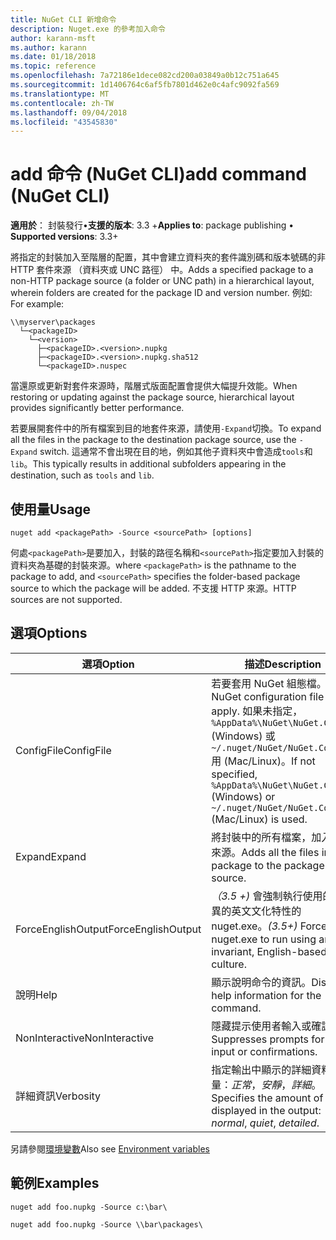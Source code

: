 ```yaml
---
title: NuGet CLI 新增命令
description: Nuget.exe 的參考加入命令
author: karann-msft
ms.author: karann
ms.date: 01/18/2018
ms.topic: reference
ms.openlocfilehash: 7a72186e1dece082cd200a03849a0b12c751a645
ms.sourcegitcommit: 1d1406764c6af5fb7801d462e0c4afc9092fa569
ms.translationtype: MT
ms.contentlocale: zh-TW
ms.lasthandoff: 09/04/2018
ms.locfileid: "43545830"
---
```

# <a name="add-command-nuget-cli"></a><span data-ttu-id="41ea0-103">add 命令 (NuGet CLI)</span><span class="sxs-lookup"><span data-stu-id="41ea0-103">add command (NuGet CLI)</span></span>

<span data-ttu-id="41ea0-104">**適用於**： 封裝發行&bullet;**支援的版本**: 3.3 +</span><span class="sxs-lookup"><span data-stu-id="41ea0-104">**Applies to**: package publishing &bullet; **Supported versions**: 3.3+</span></span>

<span data-ttu-id="41ea0-105">將指定的封裝加入至階層的配置，其中會建立資料夾的套件識別碼和版本號碼的非 HTTP 套件來源 （資料夾或 UNC 路徑） 中。</span><span class="sxs-lookup"><span data-stu-id="41ea0-105">Adds a specified package to a non-HTTP package source (a folder or UNC path) in a hierarchical layout, wherein folders are created for the package ID and version number.</span></span> <span data-ttu-id="41ea0-106">例如: </span><span class="sxs-lookup"><span data-stu-id="41ea0-106">For example:</span></span>

    \\myserver\packages
      └─<packageID>
        └─<version>
          ├─<packageID>.<version>.nupkg
          ├─<packageID>.<version>.nupkg.sha512
          └─<packageID>.nuspec

<span data-ttu-id="41ea0-107">當還原或更新對套件來源時，階層式版面配置會提供大幅提升效能。</span><span class="sxs-lookup"><span data-stu-id="41ea0-107">When restoring or updating against the package source, hierarchical layout provides significantly better performance.</span></span>

<span data-ttu-id="41ea0-108">若要展開套件中的所有檔案到目的地套件來源，請使用`-Expand`切換。</span><span class="sxs-lookup"><span data-stu-id="41ea0-108">To expand all the files in the package to the destination package source, use the `-Expand` switch.</span></span> <span data-ttu-id="41ea0-109">這通常不會出現在目的地，例如其他子資料夾中會造成`tools`和`lib`。</span><span class="sxs-lookup"><span data-stu-id="41ea0-109">This typically results in additional subfolders appearing in the destination, such as `tools` and `lib`.</span></span>

## <a name="usage"></a><span data-ttu-id="41ea0-110">使用量</span><span class="sxs-lookup"><span data-stu-id="41ea0-110">Usage</span></span>

```cli
nuget add <packagePath> -Source <sourcePath> [options]
```

<span data-ttu-id="41ea0-111">何處`<packagePath>`是要加入，封裝的路徑名稱和`<sourcePath>`指定要加入封裝的資料夾為基礎的封裝來源。</span><span class="sxs-lookup"><span data-stu-id="41ea0-111">where `<packagePath>` is the pathname to the package to add, and `<sourcePath>` specifies the folder-based package source to which the package will be added.</span></span> <span data-ttu-id="41ea0-112">不支援 HTTP 來源。</span><span class="sxs-lookup"><span data-stu-id="41ea0-112">HTTP sources are not supported.</span></span>

## <a name="options"></a><span data-ttu-id="41ea0-113">選項</span><span class="sxs-lookup"><span data-stu-id="41ea0-113">Options</span></span>

| <span data-ttu-id="41ea0-114">選項</span><span class="sxs-lookup"><span data-stu-id="41ea0-114">Option</span></span> | <span data-ttu-id="41ea0-115">描述</span><span class="sxs-lookup"><span data-stu-id="41ea0-115">Description</span></span> |
| --- | --- |
| <span data-ttu-id="41ea0-116">ConfigFile</span><span class="sxs-lookup"><span data-stu-id="41ea0-116">ConfigFile</span></span> | <span data-ttu-id="41ea0-117">若要套用 NuGet 組態檔。</span><span class="sxs-lookup"><span data-stu-id="41ea0-117">The NuGet configuration file to apply.</span></span> <span data-ttu-id="41ea0-118">如果未指定， `%AppData%\NuGet\NuGet.Config` (Windows) 或`~/.nuget/NuGet/NuGet.Config`用 (Mac/Linux)。</span><span class="sxs-lookup"><span data-stu-id="41ea0-118">If not specified, `%AppData%\NuGet\NuGet.Config` (Windows) or `~/.nuget/NuGet/NuGet.Config` (Mac/Linux) is used.</span></span>|
| <span data-ttu-id="41ea0-119">Expand</span><span class="sxs-lookup"><span data-stu-id="41ea0-119">Expand</span></span> | <span data-ttu-id="41ea0-120">將封裝中的所有檔案，加入套件來源。</span><span class="sxs-lookup"><span data-stu-id="41ea0-120">Adds all the files in the package to the package source.</span></span> |
| <span data-ttu-id="41ea0-121">ForceEnglishOutput</span><span class="sxs-lookup"><span data-stu-id="41ea0-121">ForceEnglishOutput</span></span> | <span data-ttu-id="41ea0-122">*（3.5 +)* 會強制執行使用的非變異的英文文化特性的 nuget.exe。</span><span class="sxs-lookup"><span data-stu-id="41ea0-122">*(3.5+)* Forces nuget.exe to run using an invariant, English-based culture.</span></span> |
| <span data-ttu-id="41ea0-123">說明</span><span class="sxs-lookup"><span data-stu-id="41ea0-123">Help</span></span> | <span data-ttu-id="41ea0-124">顯示說明命令的資訊。</span><span class="sxs-lookup"><span data-stu-id="41ea0-124">Displays help information for the command.</span></span> |
| <span data-ttu-id="41ea0-125">NonInteractive</span><span class="sxs-lookup"><span data-stu-id="41ea0-125">NonInteractive</span></span> | <span data-ttu-id="41ea0-126">隱藏提示使用者輸入或確認。</span><span class="sxs-lookup"><span data-stu-id="41ea0-126">Suppresses prompts for user input or confirmations.</span></span> |
| <span data-ttu-id="41ea0-127">詳細資訊</span><span class="sxs-lookup"><span data-stu-id="41ea0-127">Verbosity</span></span> | <span data-ttu-id="41ea0-128">指定輸出中顯示的詳細資料的數量：*正常*，*安靜*，*詳細*。</span><span class="sxs-lookup"><span data-stu-id="41ea0-128">Specifies the amount of detail displayed in the output: *normal*, *quiet*, *detailed*.</span></span> |

<span data-ttu-id="41ea0-129">另請參閱[環境變數](cli-ref-environment-variables.md)</span><span class="sxs-lookup"><span data-stu-id="41ea0-129">Also see [Environment variables](cli-ref-environment-variables.md)</span></span>

## <a name="examples"></a><span data-ttu-id="41ea0-130">範例</span><span class="sxs-lookup"><span data-stu-id="41ea0-130">Examples</span></span>

```cli
nuget add foo.nupkg -Source c:\bar\

nuget add foo.nupkg -Source \\bar\packages\
```
